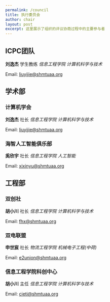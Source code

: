 ```yaml
---
permalink: /council
title: 执行委员会
author: chair
layout: post
excerpt: 这里展示了组织的评议协商过程中的主要参与者
---
```


## ICPC团队

**刘逸杰** 学生教练 _信息工程学院 计算机科学与技术_

Email: [liuyijie@shmtuaa.org](mailto:liliangyu@shmtuaa.org)


## 学术部

### 计算机学会

**刘逸杰** 社长 _信息工程学院 计算机科学与技术_

Email: [liuyijie@shmtuaa.org](mailto:caa@shmtuaa.org)

### 海智人工智能俱乐部

**奚欣宇** 社长 _信息工程学院 人工智能_

Email: [xixinyu@shmtuaa.org](mailto:aicsmu@shmtuaa.org)


## 工程部

### 双创社

**胡小川** 社长 _信息工程学院 计算机科学与技术_

Email: [fhx@shmtuaa.org](mailto:fhx@shmtuaa.org)

### 双电联盟

**申世宸** 社长 _物流工程学院 机械电子工程(中荷)_

Email: [e2union@shmtuaa.org](mailto:e2union@shmtuaa.org)

### 信息工程学院科创中心

**胡小川** 主任 _信息工程学院 计算机科学与技术_

Email: [cieti@shmtuaa.org](mailto:cieti@shmtuaa.org)

